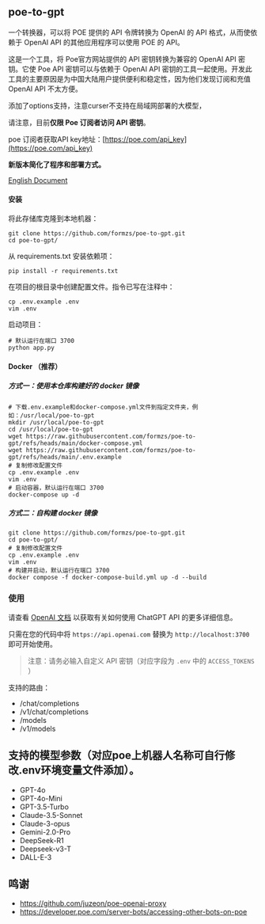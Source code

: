 ## poe-to-gpt
一个转换器，可以将 POE 提供的 API 令牌转换为 OpenAI 的 API 格式，从而使依赖于 OpenAI API 的其他应用程序可以使用 POE 的 API。

这是一个工具，将 Poe官方网站提供的 API 密钥转换为兼容的 OpenAI API 密钥。它使 Poe API 密钥可以与依赖于 OpenAI API 密钥的工具一起使用。开发此工具的主要原因是为中国大陆用户提供便利和稳定性，因为他们发现订阅和充值 OpenAI API 不太方便。

添加了options支持，注意curser不支持在局域网部署的大模型，

请注意，目前**仅限 Poe 订阅者访问 API 密钥**。

poe 订阅者获取API key地址：[https://poe.com/api_key](https://poe.com/api_key)

**新版本简化了程序和部署方式。**

[English Document](https://github.com/formzs/poe-to-gpt/blob/main/README_en.md)

#### 安装

将此存储库克隆到本地机器：

```
git clone https://github.com/formzs/poe-to-gpt.git
cd poe-to-gpt/
```

从 requirements.txt 安装依赖项：

```
pip install -r requirements.txt
```

在项目的根目录中创建配置文件。指令已写在注释中：

```
cp .env.example .env
vim .env
```

启动项目：

```
# 默认运行在端口 3700
python app.py
```

#### Docker （推荐）
##### 方式一：使用本仓库构建好的 docker 镜像
```
# 下载.env.example和docker-compose.yml文件到指定文件夹，例如：/usr/local/poe-to-gpt
mkdir /usr/local/poe-to-gpt
cd /usr/local/poe-to-gpt
wget https://raw.githubusercontent.com/formzs/poe-to-gpt/refs/heads/main/docker-compose.yml
wget https://raw.githubusercontent.com/formzs/poe-to-gpt/refs/heads/main/.env.example
# 复制修改配置文件
cp .env.example .env
vim .env
# 启动容器，默认运行在端口 3700
docker-compose up -d
```
##### 方式二：自构建 docker 镜像
```
git clone https://github.com/formzs/poe-to-gpt.git
cd poe-to-gpt/
# 复制修改配置文件
cp .env.example .env
vim .env
# 构建并启动，默认运行在端口 3700
docker compose -f docker-compose-build.yml up -d --build
```

### 使用

请查看 [OpenAI 文档](https://platform.openai.com/docs/api-reference/chat/create) 以获取有关如何使用 ChatGPT API 的更多详细信息。

只需在您的代码中将 `https://api.openai.com` 替换为 `http://localhost:3700` 即可开始使用。
> 注意：请务必输入自定义 API 密钥（对应字段为 `.env` 中的 `ACCESS_TOKENS` ）

支持的路由：
- /chat/completions
- /v1/chat/completions
- /models
- /v1/models

## 支持的模型参数（对应poe上机器人名称可自行修改.env环境变量文件添加）。
- GPT-4o
- GPT-4o-Mini
- GPT-3.5-Turbo
- Claude-3.5-Sonnet
- Claude-3-opus
- Gemini-2.0-Pro
- DeepSeek-R1
- Deepseek-v3-T
- DALL-E-3


## 鸣谢
- https://github.com/juzeon/poe-openai-proxy
- https://developer.poe.com/server-bots/accessing-other-bots-on-poe
